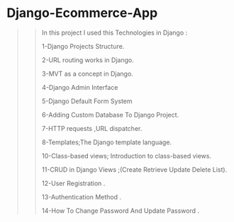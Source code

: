 # Django-Ecommerce-App
>> In this project I used this Technologies in Django : 
>> 
>> 1-Django Projects Structure.
>> 
>> 2-URL routing works in Django. 
>> 
>> 3-MVT as a concept in Django.
>> 
>> 4-Django Admin Interface
>> 
>> 5-Django Default Form System 
>> 
>> 6-Adding Custom Database To Django Project. 
>> 
>> 7-HTTP requests ,URL dispatcher.
>> 
>> 8-Templates;The Django template language.
>> 
>> 10-Class-based views; Introduction to class-based views.
>> 
>> 11-CRUD in Django Views ;(Create Retrieve Update Delete List).
>> 
>> 12-User Registration .
>> 
>> 13-Authentication Method . 
>> 
>> 14-How To Change Password And Update Password . 
